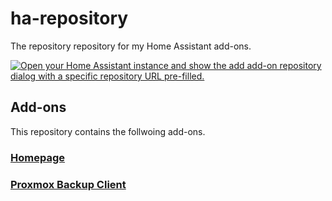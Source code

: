 # ha-repository
The repository repository for my Home Assistant add-ons.

[![Open your Home Assistant instance and show the add add-on repository dialog with a specific repository URL pre-filled.](https://my.home-assistant.io/badges/supervisor_add_addon_repository.svg)](https://my.home-assistant.io/redirect/supervisor_add_addon_repository/?repository_url=https%3A%2F%2Fgithub.com%2FJonnyboy161%2Fha-repository)
## Add-ons
This repository contains the follwoing add-ons.
### [Homepage](https://github.com/Jonnyboy161/ha-repository/tree/main/homepage)
### [Proxmox Backup Client](https://github.com/Jonnyboy161/ha-repository/tree/main/pbs)


